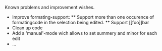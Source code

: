 Known problems and improvement wishes.

* Improve formating-support:
** Support more than one occurence of formatingcode in the selection being edited.
** Support [[foo]]bar
* Clean up code
* Add a 'manual'-mode wich allows to set summery and minor for each edit
* …
